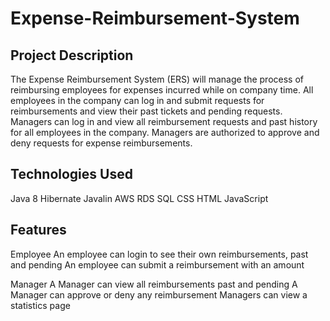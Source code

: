 # Expense-Reimbursement-System

## Project Description

The Expense Reimbursement System (ERS) will manage the process of reimbursing employees for expenses incurred while on company time. All employees in the company can log in and submit requests for reimbursements and view their past tickets and pending requests. Managers can log in and view all reimbursement requests and past history for all employees in the company. Managers are authorized to approve and deny requests for expense reimbursements.

## Technologies Used

Java 8
Hibernate
Javalin
AWS RDS
SQL
CSS
HTML
JavaScript

## Features

Employee
  An employee can login to see their own reimbursements, past and pending
  An employee can submit a reimbursement with an amount
  
Manager
  A Manager can view all reimbursements past and pending
  A Manager can approve or deny any reimbursement
  Managers can view a statistics page
